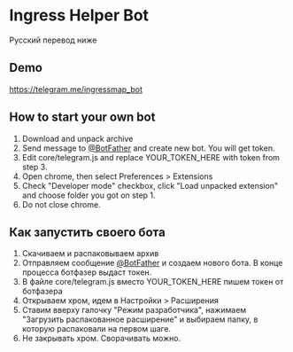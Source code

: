 # Ingress Helper Bot
Русский перевод ниже

## Demo
https://telegram.me/ingressmap_bot

## How to start your own bot
1. Download and unpack archive
2. Send message to [@BotFather](http://telegram.me/botfather) and create new bot. You will get token.
3. Edit core/telegram.js and replace YOUR_TOKEN_HERE with token from step 3.
4. Open chrome, then select Preferences > Extensions
5. Check "Developer mode" checkbox, click "Load unpacked extension" and choose folder you got on step 1.
6. Do not close chrome.

## Как запустить своего бота
1. Скачиваем и распаковываем архив
2. Отправляем сообщение [@BotFather](http://telegram.me/botfather) и создаем нового бота. В конце процесса ботфазер выдаст токен.
4. В файле core/telegram.js вместо YOUR_TOKEN_HERE пишем токен от ботфазера
5. Открываем хром, идем в Настройки > Расширения
6. Ставим вверху галочку "Режим разработчика", нажимаем "Загрузить распакованное расширение" и выбираем папку, в которую распаковали на первом шаге.
7. Не закрывать хром. Сворачивать можно.
